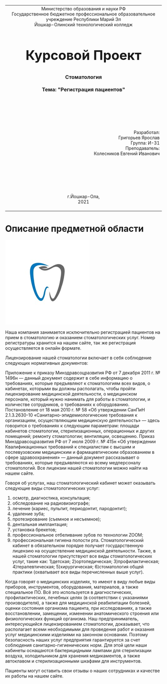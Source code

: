 <table style="width: 100%;">
  <tr>
    <td style="text-align: center; border: none;">
    Министерство образования и науки РФ<br>
Государственное бюджетное профессиональное образовательное учреждение Республики Марий Эл<br>
Йошкар-Олинский технологический колледж
</td>
  </tr>
  <tr>
    <td style="text-align: center; border: none; height: 15em;">
    <h2 style="font-size:3em;">Курсовой Проект</h2>
      <h3>Стоматология<br><br> Тема:<b> "Регистрация пациентов"<b> </h3></td>
  </tr>
  <tr>
    <br><br><td style="text-align: right; border: none; height: 20em;">
      Разработал:<br/>
      Григорьев Ярослав<br>
      Группа: И-31<br>
      Преподаватель:<br>
      Колесников Евгений Иванович
    </td>
  </tr>
  <tr>
    <td style="text-align: center; border: none; height: 5em;">
    г.Йошкар-Ола,<br> 2021</td>
  </tr>
</table>
<div style="page-break-after: always;"></div>

# Описание предметной области

![](./zyb.jpg)

 Наша компания занимается исключительно регистрацией пациентов на прием в стоматологию и оказанием стоматологических услуг. Номер регистратуры хранится на нашем сайте, так же регистрация осуществляется в онлайн формате.
 
 Лицензирование нашей стоматологии включает в себя соблюдение следующих нормативных документов:

Приложение к приказу Минздравсоцразвития РФ от 7 декабря 2011 г. № 1496н — данный документ содержит в себе информацию о требованиях, которые предъявляют к стоматологиям всех видов, о кабинетах, которыми вы должны располагать, чтобы пройти лицензирование медицинской деятельности, о медицинском персонале, который нужно нанимать для работы в стоматологии, и количестве сотрудников, о требованиях к оборудованию.
Постановление от 18 мая 2010 г. № 58 «Об утверждении СанПиН 2.1.3.2630-10 «Санитарно-эпидемиологические требования к организациям, осуществляющим медицинскую деятельность» — здесь говорится о требованиях к следующим параметрам: площади кабинетов стоматологии, стерилизационных, операционных и других помещений; ремонту стоматологии; вентиляции, освещению.
Приказ Минздравсоцразвития РФ от 7 июля 2009 г. № 415н «Об утверждении Квалификационных требований к специалистам с высшим и послевузовским медицинским и фармацевтическим образованием в сфере здравоохранения» — данный документ рассказывает о требованиях, которые предъявляются ко всему медперсоналу стоматологий.
Все лицензии нашей стоматологии можно найти на нашем сайте.

Говоря об услугах, наш стоматологический кабинет может оказывать следующие виды стоматологических услуг:
1) осмотр, диагностика, консультация;
2) обследование на радиовизиографе;
3) лечение (кариес, пульпит, периодонтит, пародонтит);
4) удаление зуба;
5) протезирование (съемное и несъемное);
6) дентальная имплантация;
7) установка брекетов;
8) профессиональное отбеливание зубов по технологии ZOOM;
9) профессиональная гигиена полости рта.
Стоматологический кабинет в обязательном порядке получает государственную лицензию на осуществление медицинской деятельности.
Также, в нашей стоматологии присутствуют все виды стоматологических услуг, такие как:
1)детская;
2)ортопедическая;
3)профилактическая;
4)терапевтическая;
5)хирургическая;
6)стоматология общей практики (охватывает все виды перечисленных выше услуг).

Когда говорят о медицинских изделиях, то имеют в виду любые виды приборов, инструментов, оборудования, материалов, а также специальное ПО. Всё это используется в диагностических, профилактических, лечебных целях (в соответствии с указаниями производителя), а также для медицинской реабилитации болезней, оценки состояния организма пациента, при исследованиях, а также восстановлении, замещении, изменении анатомического строения или физиологических функций организма. Наш предприниматель, интересующийся лицензированием стоматологии, доказывает, что располагает всеми необходимыми для проведения работ и оказания услуг медицинскими изделиями на законном основании. Поэтому безопасность наших услуг предприятия гарантируется за счет соблюдения санитарно-гигиенических норм. Для этой цели наши кабинеты оснащаются бактерицидными лампами для стерилизации воздуха, холодильником для хранения медикаментов, а также автоклавом и стерилизационными шкафами для инструментов.

Пациенты могут оставить свои отзывы о наших сотрудниках и качестве их работы на нашем сайте.

